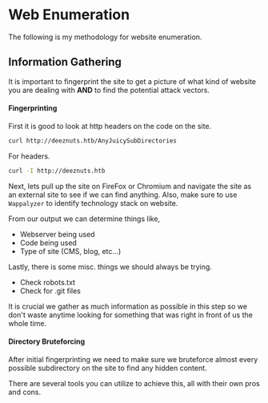 # Web Enumeration
The following is my methodology for website enumeration. 


## Information Gathering
It is important to fingerprint the site to get a picture of what kind of website you are dealing with **AND** to find the potential attack vectors.

#### Fingerprinting
First it is good to look at http headers on the code on the site.

```bash
curl http://deeznuts.htb/AnyJuicySubDirectories
```
For headers.

```bash
curl -I http://deeznuts.htb
```
Next, lets pull up the site on FireFox or Chromium and navigate the site as an external site to see if we can find anything. Also, make sure to use `Wappalyzer` to identify technology stack on website.

From our output we can determine things like,
- Webserver being used
- Code being used
- Type of site (CMS, blog, etc...)

Lastly, there is some misc. things we should always be trying.
- Check robots.txt
- Check for .git files

It is crucial we gather as much information as possible in this step so we don't waste anytime looking for something that was right in front of us the whole time.

#### Directory Bruteforcing

After initial fingerprinting we need to make sure we bruteforce almost every possible subdirectory on the site to find any hidden content.

There are several tools you can utilize to achieve this, all with their own pros and cons.
